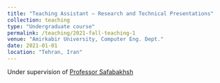```yaml
---
title: "Teaching Assistant – Research and Technical Presentations"
collection: teaching
type: "Undergraduate course"
permalink: /teaching/2021-fall-teaching-1
venue: "Amirkabir University, Computer Eng. Dept."
date: 2021-01-01
location: "Tehran, Iran"
---
```


Under supervision of [Professor Safabakhsh](https://aut.ac.ir/cv/2455/REZA%20SAFABAKHSH)

<!-- Heading 1
======

Heading 2
======

Heading 3
====== -->